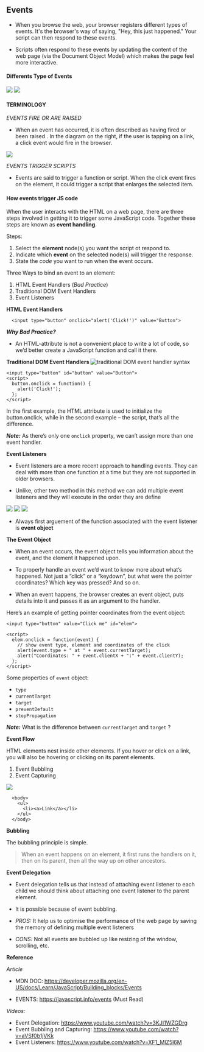 ## Events

- When you browse the web, your browser registers different types of events. It's the browser's way of saying, "Hey, this just happened." Your script can then respond to these events.

- Scripts often respond to these events by updating the content of the web page (via the Document Object Model) which makes the page feel more interactive.

#### Differents Type of Events

<img src="./images/types_of_events_1.png">
<img src="./images/types_of_events_2.png">

#### TERMINOLOGY

_EVENTS FIRE OR ARE RAISED_

- When an event has occurred, it is often described as having fired or been raised . In the diagram on the right, if the user is tapping on a link, a click event would fire in the browser.

<img src="./images/event_terminology.png">

_EVENTS TRIGGER SCRIPTS_

- Events are said to trigger a function or script. When the click event fires on the element, it could trigger a script that enlarges the selected item.

#### How events trigger JS code

When the user interacts with the HTML on a web page, there are three steps involved in getting it to trigger some JavaScript code. Together these steps are known as **event handling**.

Steps:

1. Select the **element** node(s) you want the script ot respond to.
2. Indicate which **event** on the selected node(s) will trigger the response.
3. State the _code_ you want to run when the event occurs.

Three Ways to bind an event to an element:

1. HTML Event Handlers (_Bad Practice_)
2. Traditional DOM Event Handlers
3. Event Listeners

**HTML Event Handlers**

```
  <input type="button" onclick="alert('Click!')" value="Button">
```

**_Why Bad Practice?_**

- An HTML-attribute is not a convenient place to write a lot of code, so we’d better create a JavaScript function and call it there.

**Traditional DOM Event Handlers**
<img src="./images/dom_event_handler.png" alt="traditional DOM event handler syntax"/>

```
<input type="button" id="button" value="Button">
<script>
  button.onclick = function() {
    alert('Click!');
  };
</script>
```

In the first example, the HTML attribute is used to initialize the button.onclick, while in the second example – the script, that’s all the difference.

**_Note:_** As there’s only one `onclick` property, we can’t assign more than one event handler.

**Event Listeners**

- Event listeners are a more recent approach to handling events. They can deal with more than one function at a time but they are not supported in older browsers.

- Unlike, other two method in this method we can add multiple event listeners and they will execute in the order they are define

<img src="./images/event_listener.png" />
<img src="./images/event_listener_1.png /">
<img src="./images/event_listener_with_params.png" />

- Always first arguement of the function associated with the event listener is **event object**

**The Event Object**

- When an event occurs, the event object tells you information about the event, and the element it happened upon.

- To properly handle an event we’d want to know more about what’s happened. Not just a “click” or a “keydown”, but what were the pointer coordinates? Which key was pressed? And so on.

- When an event happens, the browser creates an event object, puts details into it and passes it as an argument to the handler.

Here’s an example of getting pointer coordinates from the event object:

```
<input type="button" value="Click me" id="elem">

<script>
  elem.onclick = function(event) {
    // show event type, element and coordinates of the click
    alert(event.type + " at " + event.currentTarget);
    alert("Coordinates: " + event.clientX + ":" + event.clientY);
  };
</script>
```

Some properties of `event` object:

- `type`
- `currentTarget`
- `target`
- `preventDefault`
- `stopPropagation`

**_Note:_** What is the difference between `currentTarget` and `target` ?

**Event Flow**

HTML elements nest inside other elements. If you hover or click on a link, you will also be hovering or clicking on its parent elements.

1. Event Bubbling
2. Event Capturing

<img src="./images/event_flow.png"/>

```
  <body>
    <ul>
      <li><a>Link</a></li>
    </ul>
  </body>

```

**Bubbling**

The bubbling principle is simple.

> When an event happens on an element, it first runs the handlers on it, then on its parent, then all the way up on other ancestors.

**Event Delegation**

- Event delegation tells us that instead of attaching event listener to each child we should think about attaching one event listener to the parent element.
- It is possible because of event bubbling.

- _PROS:_ It help us to optimise the performance of the web page by saving the memory of defining multiple event listeners

- _CONS:_ Not all events are bubbled up like resizing of the window, scrolling, etc.

**Reference**

_Article_

- MDN DOC: https://developer.mozilla.org/en-US/docs/Learn/JavaScript/Building_blocks/Events

- EVENTS: https://javascript.info/events (Must Read)

_Videos:_

- Event Delegation: https://www.youtube.com/watch?v=3KJI1WZGDrg
- Event Bubbling and Capturing: https://www.youtube.com/watch?v=aVSf0b1jVKk
- Event Listeners: https://www.youtube.com/watch?v=XF1_MlZ5l6M
